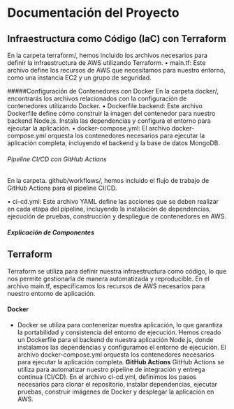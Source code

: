 # Documentación del Proyecto
##  Infraestructura como Código (IaC) con Terraform

En la carpeta terraform/, hemos incluido los archivos necesarios para definir la infraestructura de AWS utilizando Terraform.
•	main.tf: Este archivo define los recursos de AWS que necesitamos para nuestro entorno, como una instancia EC2 y un grupo de seguridad.

#####Configuración de Contenedores con Docker
En la carpeta docker/, encontrarás los archivos relacionados con la configuración de contenedores utilizando Docker.
•	Dockerfile.backend: Este archivo Dockerfile define cómo construir la imagen del contenedor para nuestro backend Node.js. Instala las dependencias y configura el entorno para ejecutar la aplicación.
•	docker-compose.yml: El archivo docker-compose.yml orquesta los contenedores necesarios para ejecutar la aplicación completa, incluyendo el backend y la base de datos MongoDB.

###### Pipeline CI/CD con GitHub Actions
En la carpeta. github/workflows/, hemos incluido el flujo de trabajo de GitHub Actions para el pipeline CI/CD.

•	ci-cd.yml: Este archivo YAML define las acciones que se deben realizar en cada etapa del pipeline, incluyendo la instalación de dependencias, ejecución de pruebas, construcción y despliegue de contenedores en AWS.

##### Explicación de Componentes
## Terraform
Terraform se utiliza para definir nuestra infraestructura como código, lo que nos permite gestionarla de manera automatizada y reproducible. En el archivo main.tf, especificamos los recursos de AWS necesarios para nuestro entorno de aplicación.
 #### Docker
- Docker se utiliza para contenerizar nuestra aplicación, lo que garantiza la portabilidad y consistencia del entorno de ejecución. Hemos creado un Dockerfile para el backend de nuestra aplicación Node.js, donde instalamos las dependencias y configuramos el entorno de ejecución. El archivo docker-compose.yml orquesta los contenedores necesarios para ejecutar la aplicación completa.
**GitHub Actions**
GitHub Actions se utiliza para automatizar nuestro pipeline de integración y entrega continua (CI/CD). En el archivo ci-cd.yml, definimos los pasos necesarios para clonar el repositorio, instalar dependencias, ejecutar pruebas, construir imágenes de Docker y desplegar la aplicación en AWS.
